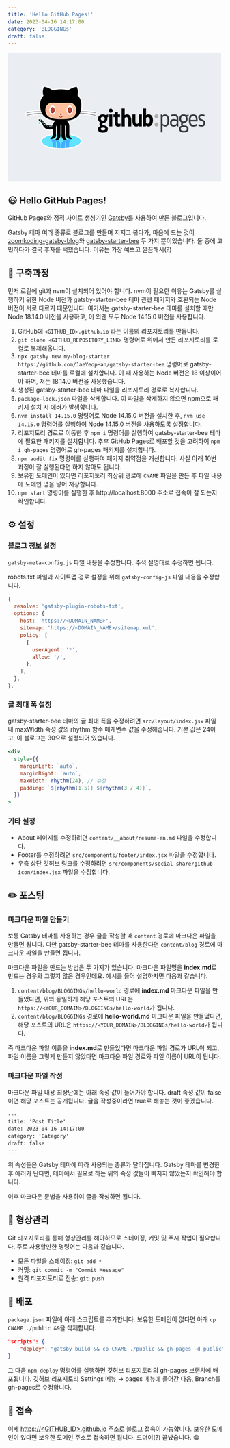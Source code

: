 ```yaml
---
title: 'Hello GitHub Pages!'
date: 2023-04-16 14:17:00
category: 'BLOGGINGs'
draft: false
---
```


![Github Pages](./images/github_pages.jpg)

## 😃 Hello GitHub Pages!

GitHub Pages와 정적 사이트 생성기인 [Gatsby](https://www.gatsbyjs.com)를 사용하여 만든 블로그입니다.

Gatsby 테마 여러 종류로 블로그를 만들며 지지고 볶다가, 마음에 드는 것이 [zoomkoding-gatsby-blog](https://github.com/zoomKoding/zoomkoding-gatsby-blog)와 [gatsby-starter-bee](https://github.com/JaeYeopHan/gatsby-starter-bee) 두 가지 뿐이었습니다. 둘 중에 고민하다가 결국 후자를 택했습니다. 이유는 가장 예쁘고 깔끔해서(?)


## 🤔 구축과정

먼저 로컬에 git과 nvm이 설치되어 있어야 합니다. nvm이 필요한 이유는 Gatsby를 실행하기 위한 Node 버전과 gatsby-starter-bee 테마 관련 패키지와 호환되는 Node 버전이 서로 다르기 때문입니다. 여기서는 gatsby-starter-bee 테마를 설치할 때만 Node 18.14.0 버전을 사용하고, 이 외엔 모두 Node 14.15.0 버전을 사용합니다.

1. GitHub에 `<GITHUB_ID>.github.io` 라는 이름의 리포지토리를 만듭니다.
2. `git clone <GITHUB_REPOSITORY_LINK>` 명령어로 위에서 만든 리포지토리를 로컬로 복제해옵니다.
3. `npx gatsby new my-blog-starter https://github.com/JaeYeopHan/gatsby-starter-bee` 명령어로 gatsby-starter-bee 테마를 로컬에 설치합니다. 이 때 사용하는 Node 버전은 18 이상이어야 하며, 저는 18.14.0 버전을 사용했습니다.
4. 생성된 gatsby-starter-bee 테마 파일을 리포지토리 경로로 복사합니다.
5. `package-lock.json` 파일을 삭제합니다. 이 파일을 삭제하지 않으면 npm으로 패키지 설치 시 에러가 발생합니다.
6. `nvm install 14.15.0` 명령어로 Node 14.15.0 버전을 설치한 후, `nvm use 14.15.0` 명령어를 실행하여 Node 14.15.0 버전을 사용하도록 설정합니다.
7. 리포지토리 경로로 이동한 후 `npm i` 명령어를 실행하여 gatsby-starter-bee 테마에 필요한 패키지를 설치합니다. 추후 GitHub Pages로 배포할 것을 고려하여 `npm i gh-pages` 명령어로 gh-pages 패키지를 설치합니다.
8. `npm audit fix` 명령어를 실행하여 패키지 취약점을 개선합니다. 사실 아래 10번 과정이 잘 실행된다면 하지 않아도 됩니다.
9. 보유한 도메인이 있다면 리포지토리 최상위 경로에 `CNAME` 파일을 만든 후 파일 내용에 도메인 명을 넣어 저장합니다.
10. `npm start` 명령어를 실행한 후 http://localhost:8000 주소로 접속이 잘 되는지 확인합니다.


## ⚙️ 설정

### 블로그 정보 설정

`gatsby-meta-config.js` 파일 내용을 수정합니다. 주석 설명대로 수정하면 됩니다.

robots.txt 파일과 사이트맵 경로 설정을 위해 `gatsby-config-js` 파일 내용을 수정합니다.

```js
{
  resolve: 'gatsby-plugin-robots-txt',
  options: {
    host: 'https://<DOMAIN_NAME>',
    sitemap: 'https://<DOMAIN_NAME>/sitemap.xml',
    policy: [
      {
        userAgent: '*',
        allow: '/',
      },
    ],
  },
},
```

### 글 최대 폭 설정

gatsby-starter-bee 테마의 글 최대 폭을 수정하려면 `src/layout/index.jsx` 파일 내 maxWidth 속성 값의 rhythm 함수 매개변수 값을 수정해줍니다. 기본 값은 24이고, 이 블로그는 30으로 설정되어 있습니다.

```jsx
<div
  style={{
    marginLeft: `auto`,
    marginRight: `auto`,
    maxWidth: rhythm(24), // 수정
    padding: `${rhythm(1.5)} ${rhythm(3 / 4)}`,
  }}
>
```

### 기타 설정

* About 페이지를 수정하려면 `content/__about/resume-en.md` 파일을 수정합니다.
* Footer를 수정하려면 `src/components/footer/index.jsx` 파일을 수정합니다.
* 우측 상단 깃허브 링크를 수정하려면 `src/components/social-share/github-icon/index.jsx` 파일을 수정합니다.

## ✏️ 포스팅

### 마크다운 파일 만들기

보통 Gatsby 테마를 사용하는 경우 글을 작성할 때 `content` 경로에 마크다운 파일을 만들면 됩니다. 다만 gatsby-starter-bee 테마를 사용한다면 `content/blog` 경로에 마크다운 파일을 만들면 됩니다.

마크다운 파일을 만드는 방법은 두 가지가 있습니다. 마크다운 파일명을 **index.md**로 만드는 경우와 그렇지 않은 경우인데요. 예시를 들어 설명하자면 다음과 같습니다.

1. `content/blog/BLOGGINGs/hello-world` 경로에 **index.md** 마크다운 파일을 만들었다면, 위와 동일하게 해당 포스트의 URL은 `https://<YOUR_DOMAIN>/BLOGGINGs/hello-world`가 됩니다.
2. `content/blog/BLOGGINGs` 경로에 **hello-world.md** 마크다운 파일을 만들었다면, 해당 포스트의 URL은 `https://<YOUR_DOMAIN>/BLOGGINGs/hello-world`가 됩니다.

즉 마크다운 파일 이름을 **index.md**로 만들었다면 마크다운 파일 경로가 URL이 되고, 파일 이름을 그렇게 만들지 않았다면 마크다운 파일 경로와 파일 이름이 URL이 됩니다.

### 마크다운 파일 작성

마크다운 파일 내용 최상단에는 아래 속성 값이 들어가야 합니다. draft 속성 값이 false이면 해당 포스트는 공개됩니다. 글을 작성중이라면 true로 해놓는 것이 좋겠습니다.

```txt
---
title: 'Post Title'
date: 2023-04-16 14:17:00
category: 'Category'
draft: false
---
```

위 속성들은 Gatsby 테마에 따라 사용되는 종류가 달라집니다. Gatsby 테마를 변경한 후 에러가 난다면, 테마에서 필요로 하는 위의 속성 값들이 빠지지 않았는지 확인해야 합니다.

이후 마크다운 문법을 사용하여 글을 작성하면 됩니다.


## 💠 형상관리

Git 리포지토리를 통해 형상관리를 해야하므로 스테이징, 커밋 및 푸시 작업이 필요합니다. 주로 사용할만한 명령어는 다음과 같습니다.

* 모든 파일을 스테이징: `git add *`
* 커밋: `git commit -m "Commit Message"`
* 원격 리포지토리로 전송: `git push`


## 🚀 배포

`package.json` 파일에 아래 스크립트를 추가합니다. 보유한 도메인이 없다면 아래 `cp CNAME ./public &&`을 삭제합니다.

```json
"scripts": {
    "deploy": "gatsby build && cp CNAME ./public && gh-pages -d public"
}
```

그 다음 `npm deploy` 명령어를 실행하면 깃허브 리포지토리의 gh-pages 브랜치에 배포됩니다. 깃허브 리포지토리 Settings 메뉴 → pages 메뉴에 들어간 다음, Branch를 gh-pages로 수정합니다.


## 🔗 접속

이제 [https://<GITHUB_ID>.github.io](https://<GITHUB_ID>.github.io) 주소로 블로그 접속이 가능합니다. 보유한 도메인이 있다면 보유한 도메인 주소로 접속하면 됩니다. 드더이(?) 끝났습니다. 😁